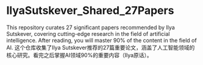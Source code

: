 # IlyaSutskever_Shared_27Papers
This repository curates 27 significant papers recommended by Ilya Sutskever, covering cutting-edge research in the field of artificial intelligence. After reading, you will master 90% of the content in the field of AI.    这个仓库收集了Ilya Sutskever推荐的27篇重要论文，涵盖了人工智能领域的核心研究。看完之后掌握AI领域90%的重要内容（Ilya原话）。

